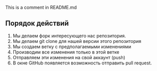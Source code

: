 This is a comment in README.md

## Порядок действий
1. Мы делаем форк интересующего нас репозитория.
2. Мы делаем git clone для нашей версии этого репозитория
3. Мы создаем ветку с предполагаемыми изменениями 
4. Производим все изменения только в этой ветке
5. Отправляем эти изменения на свой аккаунт (push)
6. В окне GitHub появляется возможность отправить pull request.


